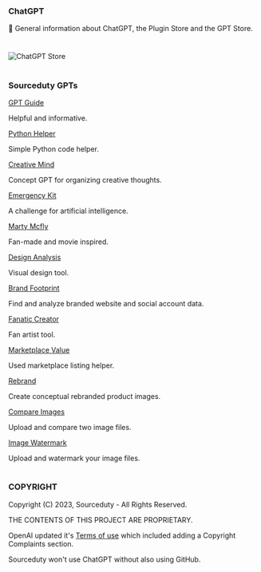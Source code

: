 ### ChatGPT

🤖 General information about ChatGPT, the Plugin Store and the GPT Store.

#

![ChatGPT Store](https://github.com/sourceduty/ChatGPT/assets/123030236/e2be7f0a-8114-4edd-9647-e8ef8e2b8c56)

#
### Sourceduty GPTs

[GPT Guide](https://chat.openai.com/g/g-GoLkguGSc-gpt-guide)

Helpful and informative.

[Python Helper](https://chat.openai.com/g/g-NLUSBfccY-python-helper) 

Simple Python code helper.

[Creative Mind](https://chat.openai.com/g/g-bMDHS90Nw-creative-mind)

Concept GPT for organizing creative thoughts.

[Emergency Kit](https://chat.openai.com/g/g-yADUAYibx-emergency-kit)

A challenge for artificial intelligence.

[Marty Mcfly](https://chat.openai.com/g/g-CILAcZbb8-marty-mcfly)

Fan-made and movie inspired.

[Design Analysis](https://chat.openai.com/g/g-AtO8UJfQV-design-analysis)

Visual design tool.

[Brand Footprint](https://chat.openai.com/g/g-iQbBVJzIf-brand-footprint)

Find and analyze branded website and social account data.

[Fanatic Creator](https://chat.openai.com/g/g-4jZ8rABSo-fanatic-creator)

Fan artist tool.

[Marketplace Value](https://chat.openai.com/g/g-QSn6POMKH-marketplace-value)

Used marketplace listing helper.

[Rebrand](https://chat.openai.com/g/g-GrLJN0Kqu-rebrand)

Create conceptual rebranded product images.

[Compare Images](https://chat.openai.com/g/g-4eQMR7Npu-compare-images)

Upload and compare two image files.

[Image Watermark](https://chat.openai.com/g/g-Zt0bGbcIB-image-watermark)

Upload and watermark your image files.

#
### COPYRIGHT

Copyright (C) 2023, Sourceduty - All Rights Reserved.

THE CONTENTS OF THIS PROJECT ARE PROPRIETARY.

OpenAI updated it's [Terms of use](https://openai.com/policies/terms-of-use) which included adding a Copyright Complaints section.

Sourceduty won't use ChatGPT without also using GitHub.
